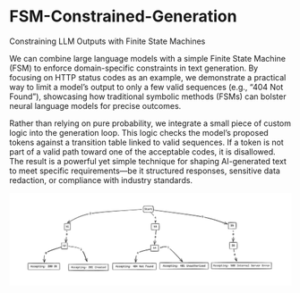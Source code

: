# FSM-Constrained-Generation
Constraining LLM Outputs with Finite State Machines

We can combine large language models with a simple Finite State Machine (FSM) to enforce domain-specific constraints in text generation. By focusing on HTTP status codes as an example, we demonstrate a practical way to limit a model’s output to only a few valid sequences (e.g., “404 Not Found”), showcasing how traditional symbolic methods (FSMs) can bolster neural language models for precise outcomes.

Rather than relying on pure probability, we integrate a small piece of custom logic into the generation loop. This logic checks the model’s proposed tokens against a transition table linked to valid sequences. If a token is not part of a valid path toward one of the acceptable codes, it is disallowed. The result is a powerful yet simple technique for shaping AI-generated text to meet specific requirements—be it structured responses, sensitive data redaction, or compliance with industry standards.

![FSM for HTTP Codes](fsm-diagram.png)